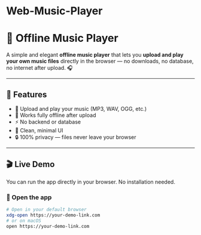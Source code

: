
# Web-Music-Player

# 🎵 Offline Music Player

A simple and elegant **offline music player** that lets you **upload and play your own music files** directly in the browser — no downloads, no database, no internet after upload. 🎧

---

## 🚀 Features

- 📁 Upload and play your music (MP3, WAV, OGG, etc.)
- 💾 Works fully offline after upload
- ⚡ No backend or database
- 🎨 Clean, minimal UI
- 🔒 100% privacy — files never leave your browser

---

## 🎬 Live Demo

You can run the app directly in your browser. No installation needed.

### 🔗 Open the app

```bash
# Open in your default browser
xdg-open https://your-demo-link.com
# or on macOS
open https://your-demo-link.com
```
